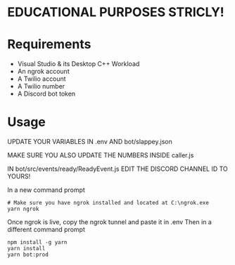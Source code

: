 # EDUCATIONAL PURPOSES STRICLY!

# Requirements

- Visual Studio & its Desktop C++ Workload
- An ngrok account
- A Twilio account
- A Twilio number 
- A Discord bot token


# Usage

UPDATE YOUR VARIABLES IN .env AND bot/slappey.json

MAKE SURE YOU ALSO UPDATE THE NUMBERS INSIDE caller.js

IN bot/src/events/ready/ReadyEvent.js EDIT THE DISCORD CHANNEL ID TO YOURS!

In a new command prompt
```
# Make sure you have ngrok installed and located at C:\ngrok.exe
yarn ngrok
```
Once ngrok is live, copy the ngrok tunnel and paste it in .env
Then in a different command prompt
```
npm install -g yarn
yarn install
yarn bot:prod
```
